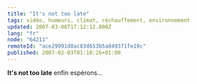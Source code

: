 ```yaml
---
title: "It's not too late"
tags: vidéo, humeurs, climat, réchauffement, environnement
updated: 2007-03-06T17:12:12.000Z
lang: "fr"
node: "64211"
remoteId: "ace29991d8ac83d653b5a849371fe19c"
published: 2007-02-03T01:18:26+01:00
---
```

 
<div class="video">
	<object width="400" height="336" type="application/x-shockwave-flash" data="https://www.dailymotion.com/swf/iaLXrsoAz5k7x7QOv">
		<param name="movie" value="https://www.dailymotion.com/swf/iaLXrsoAz5k7x7QOv"></param>
		<param name="allowfullscreen" value="true"></param>
	</object>
</div>

 
**It's not too late** enfin espérons...

